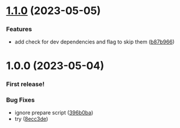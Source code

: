 # [1.1.0](https://github.com/dschewchenko/just-check/compare/v1.0.0...v1.1.0) (2023-05-05)


### Features

* add check for dev dependencies and flag to skip them ([b87b966](https://github.com/dschewchenko/just-check/commit/b87b9668ed0af88051c5f04d633b9d9ee3f916fb))

# 1.0.0 (2023-05-04)

### First release!

### Bug Fixes

* ignore prepare script ([396b0ba](https://github.com/dschewchenko/just-check/commit/396b0bada2c7094772ae8d565fed3e92c82c8aab))
* try ([8ecc3de](https://github.com/dschewchenko/just-check/commit/8ecc3de13419a2898054047c05932650e3bc3208))
